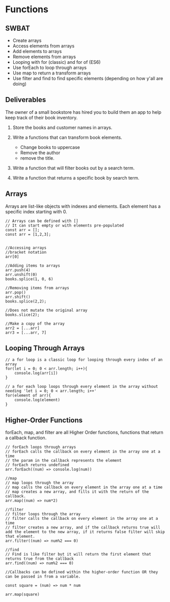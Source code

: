 # Functions
## SWBAT
- Create arrays
- Access elements from arrays
- Add elements to arrays
- Remove elements from arrays
- Looping with for (classic) and for of (ES6)
- Use forEach to loop through arrays
- Use map to return a transform arrays
- Use filter and find to find specific elements (depending on how y'all are doing)


## Deliverables 

The owner of a small bookstore has hired you to build them an app to help keep track of their book inventory. 

1. Store the books and customer names in arrays. 

2. Write a functions that can transform book elements. 
    - Change books to uppercase 
    - Remove the author 
    - remove the title.

3. Write a function that will filter books out by a search term.

4. Write a function that returns a specific book by search term. 


## Arrays
Arrays are list-like objects with indexes and elements. 
Each element has a specific index starting with 0. 
```
// Arrays can be defined with []
// It can start empty or with elements pre-populated
const arr = [];
const arr = [1,2,3];


//Accessing arrays
//bracket notation
arr[0]

//Adding items to arrays
arr.push(4)
arr.unshift(0)
books.splice(1, 0, 6)

//Removing items from arrays
arr.pop()
arr.shift()
books.splice(2,2);

//Does not mutate the original array
books.slice(2);

//Make a copy of the array
arr2 = [...arr]
arr3 = [...arr, 7]

```

## Looping Through Arrays
```
// a for loop is a classic loop for looping through every index of an array
for(let i = 0; 0 < arr.length; i++){
    console.log(arr[i])
}

// a for each loop loops through every element in the array without needing 'let i = 0; 0 < arr.length; i++'
for(element of arr){
    console.log(element)
}
```

## Higher-Order Functions 
forEach, map, and filter are all Higher Order functions, functions that return a callback function.

```
// forEach loops through arrays
// forEach calls the callback on every element in the array one at a time
// the param in the callback represents the element
// forEach returns undefined 
arr.forEach((num) => console.log(num))

//map
// map loops through the array
// map calls the callback on every element in the array one at a time
// map creates a new array, and fills it with the return of the callback.
arr.map((num) => num*2)

//filter 
// filter loops through the array
// filter calls the callback on every element in the array one at a time
// filter creates a new array, and if the callback returns true will add the element to the new array, if it returns false filter will skip that element.
arr.filter((num) => num%2 === 0)

//find
// Find is like filter but it will return the first element that returns true from the callback
arr.find((num) => num%2 === 0)

//Callbacks can be defined within the higher-order function OR they can be passed in from a variable.

const square = (num) => num * num

arr.map(square)

```